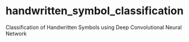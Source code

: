 # handwritten_symbol_classification
Classification of Handwritten Symbols using Deep Convolutional Neural Network
